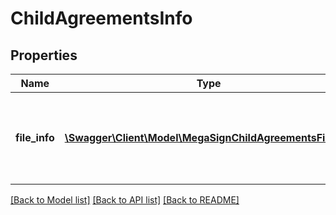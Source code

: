 # ChildAgreementsInfo

## Properties
Name | Type | Description | Notes
------------ | ------------- | ------------- | -------------
**file_info** | [**\Swagger\Client\Model\MegaSignChildAgreementsFileInfo**](MegaSignChildAgreementsFileInfo.md) | File info containing per child agreement information of megaSign. | [optional] 

[[Back to Model list]](../README.md#documentation-for-models) [[Back to API list]](../README.md#documentation-for-api-endpoints) [[Back to README]](../README.md)


